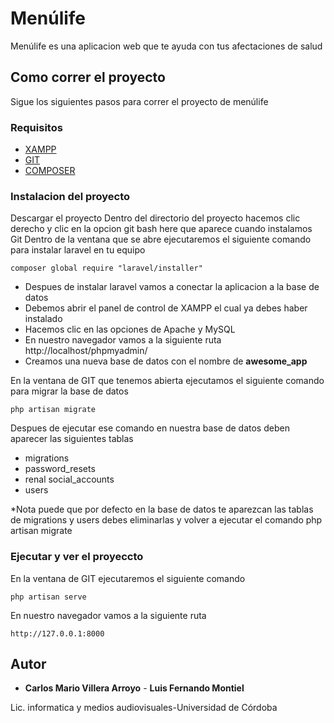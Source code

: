 # Menúlife

Menúlife es una aplicacion web que te ayuda con tus afectaciones de salud

## Como correr el proyecto

Sigue los siguientes pasos para correr el proyecto de menúlife

### Requisitos
* [XAMPP](https://www.apachefriends.org/es/download.html)
* [GIT](Https://git-scm.com/downloads) 
* [COMPOSER](https://getcomposer.org/download/)


### Instalacion del proyecto

Descargar el proyecto
Dentro del directorio del proyecto hacemos clic derecho y clic en la opcion git bash here que aparece cuando instalamos Git
Dentro de la ventana que se abre ejecutaremos el siguiente comando para instalar laravel en tu equipo
```
composer global require "laravel/installer"
```
* Despues de instalar laravel vamos a conectar la aplicacion a la base de datos
* Debemos abrir el panel de control de XAMPP el cual ya debes haber instalado 
* Hacemos clic en las opciones de Apache y MySQL
* En nuestro navegador vamos a la siguiente ruta http://localhost/phpmyadmin/
* Creamos una nueva base de datos con el nombre de **awesome_app**

En la ventana de GIT que tenemos abierta ejecutamos el siguiente comando para migrar la base de datos

```
php artisan migrate
```
Despues de ejecutar ese comando en nuestra base de datos deben aparecer las siguientes tablas 
* migrations 
* password_resets 
* renal social_accounts
* users

*Nota puede que por defecto en la base de datos te aparezcan las tablas de migrations y users debes eliminarlas y volver a ejecutar el comando php artisan migrate
### Ejecutar y ver el proyeccto
En la ventana de GIT ejecutaremos el siguiente comando
```
php artisan serve
```
En nuestro navegador vamos a la siguiente ruta
```
http://127.0.0.1:8000
```
## Autor

* **Carlos Mario Villera Arroyo** - **Luis Fernando Montiel**

Lic. informatica y medios audiovisuales-Universidad de Córdoba



